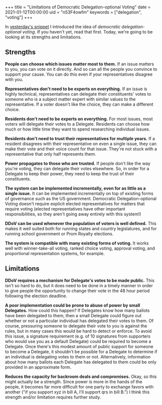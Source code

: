 +++
title = "Limitations of Democratic Delegation-optional Voting"
date = 2021-01-12T00:00:00
uid = "n53F4owfm"
keywords = ["delegation", "voting"]
+++

In [yesterday's snippet](/snippets/2021-01-11-democratic-delegation-optional-voting/) I introduced the idea of _democratic delegation-optional voting_. If you haven't yet, read that first. Today, we're going to be looking at its strengths and limitations.

## Strengths

**People can choose which issues matter most to them.** If an issue matters to you, you can vote on it directly. And so can all the people you convince to support your cause. You can do this even if your representatives disagree with you.

**Representatives don't need to be experts on everything.** If an issue is highly technical, representatives can delegate their constituents' votes to someone who is a subject matter expert with similar values to the representative. If a voter doesn't like the choice, they can make a different choice.

**Residents don't need to be experts on everything.** For most issues, most voters will delegate their votes to a Delegate. Residents can choose how much or how little time they want to spend researching individual issues.

**Residents don't need to trust their representatives for multiple years.** If a resident disagrees with their representative on even a single issue, they can make their vote and their voice count for that issue. They're not stuck with a representative that only half represents them.

**Power propagates to those who are trusted.** If people don't like the way you're voting, they can delegate their votes elsewhere. So, in order for a Delegate to keep their power, they need to keep the trust of their constituents.

**The system can be implemented incrementally, even for as little as a single issue.** It can be implemented incrementally on top of existing forms of governance such as the US government. Democratic Delegation-optional Voting doesn't require explicit elected representatives for matters that require voting (elected representatives have other important responsibilities, so they aren't going away entirely with this system!)

**DDoV can be used whenever the population of voters is well defined.** This makes it well suited both for running states and country legislatures, and for running school government or Prom Royalty elections.

**The system is compatible with many existing forms of voting.** It works well with winner-take-all voting, ranked choice voting, approval voting, and proportional representation systems, for example.

## Limitations

**DDoV requires a mechanism for Delegate's votes to be made public.** This isn't so hard to do, but it does need to be done in a timely manner in order to give people the opportunity to change their vote in the 48 hour period following the election deadline.

**A poor implementation could be prone to abuse of power by small Delegates.** How could this happen? If Delegates know how many ballots have been delegated to them, then a small Delegate could figure out whether or not a particular individual has delegated their votes to them. Of course, pressuring someone to delegate their vote to you is against the rules, but in many cases this would be hard to detect or enforce. To avoid this issue, a signature requirement (e.g. of 10 signatures from supporters who would use you as a default Delegate) could be required to become a Delegate. Once there's this modest amount of public support for someone to become a Delegate, it shouldn't be possible for a Delegate to determine if an individual is delegating votes to them or not. Alternatively, information about how many ballots each Delegate has delegated to them could be only provided in an approximate form.

**Reduces the capacity for backroom deals and compromises.** Okay, so this might actually be a strength. Since power is more in the hands of the people, it becomes far more difficult for one party to exchange favors with another ("if you support xyz in bill A, I'll support qrs in bill B.") I think this strength and/or limitation requires further study.
